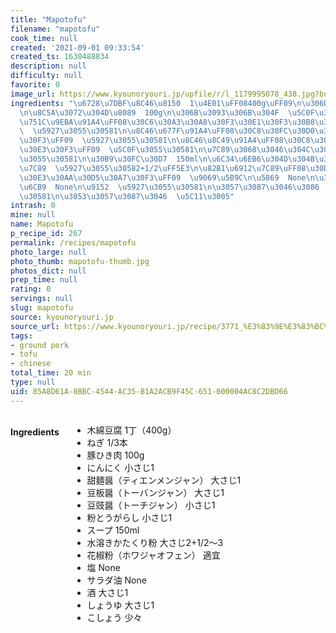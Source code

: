 ```yaml
---
title: "Mapotofu"
filename: "mapotofu"
cook_time: null
created: '2021-09-01 09:33:54'
created_ts: 1630488834
description: null
difficulty: null
favorite: 0
image_url: https://www.kyounoryouri.jp/upfile/r/l_1179995078_438.jpg?bustcache=1356573811
ingredients: "\u6728\u7DBF\u8C46\u8150  1\u4E01\uFF08400g\uFF09\n\u306D\u304E  1/3\u672C\
  \n\u8C5A\u3072\u304D\u8089  100g\n\u306B\u3093\u306B\u304F  \u5C0F\u3055\u30581\n\
  \u751C\u9EBA\u91A4\uFF08\u30C6\u30A3\u30A8\u30F3\u30E1\u30F3\u30B8\u30E3\u30F3\uFF09\
  \  \u5927\u3055\u30581\n\u8C46\u677F\u91A4\uFF08\u30C8\u30FC\u30D0\u30F3\u30B8\u30E3\
  \u30F3\uFF09  \u5927\u3055\u30581\n\u8C46\u8C49\u91A4\uFF08\u30C8\u30FC\u30C1\u30B8\
  \u30E3\u30F3\uFF09  \u5C0F\u3055\u30581\n\u7C89\u3068\u3046\u304C\u3089\u3057  \u5C0F\
  \u3055\u30581\n\u30B9\u30FC\u30D7  150ml\n\u6C34\u6EB6\u304D\u304B\u305F\u304F\u308A\
  \u7C89  \u5927\u3055\u30582+1/2\uFF5E3\n\u82B1\u6912\u7C89\uFF08\u30DB\u30EF\u30B8\
  \u30E3\u30AA\u30D5\u30A7\u30F3\uFF09  \u9069\u5B9C\n\u5869  None\n\u30B5\u30E9\u30C0\
  \u6CB9  None\n\u9152  \u5927\u3055\u30581\n\u3057\u3087\u3046\u3086  \u5927\u3055\
  \u30581\n\u3053\u3057\u3087\u3046  \u5C11\u3005"
intrash: 0
mine: null
name: Mapotofu
p_recipe_id: 267
permalink: /recipes/mapotofu
photo_large: null
photo_thumb: mapotofu-thumb.jpg
photos_dict: null
prep_time: null
rating: 0
servings: null
slug: mapotofu
source: kyounoryouri.jp
source_url: https://www.kyounoryouri.jp/recipe/3771_%E3%83%9E%E3%83%BC%E3%83%9C%E3%83%BC%E8%B1%86%E8%85%90.html
tags:
- ground pork
- tofu
- chinese
total_time: 20 min
type: null
uid: 85A8D61A-8BBC-4544-AC35-B1A2ACB9F45C-651-000004AC8C2DBD66
---
```

<div class="large-8 medium-7 columns" id="writeup">	</div><!-- #writeup -->
</div><!-- #row-one -->
<div class="row" id="row-two">	<div class="medium-4 small-5 columns" id="ingredients"><h4>Ingredients</h4><div class="box box-ingredients content"><ul>
<li>木綿豆腐  1丁（400g）</li>
<li>ねぎ  1/3本</li>
<li>豚ひき肉  100g</li>
<li>にんにく  小さじ1</li>
<li>甜麺醤（ティエンメンジャン）  大さじ1</li>
<li>豆板醤（トーバンジャン）  大さじ1</li>
<li>豆豉醤（トーチジャン）  小さじ1</li>
<li>粉とうがらし  小さじ1</li>
<li>スープ  150ml</li>
<li>水溶きかたくり粉  大さじ2+1/2～3</li>
<li>花椒粉（ホワジャオフェン）  適宜</li>
<li>塩  None</li>
<li>サラダ油  None</li>
<li>酒  大さじ1</li>
<li>しょうゆ  大さじ1</li>
<li>こしょう  少々</li>
</ul>
</div>	</div>	<div class="medium-6 small-7 columns" id="directions">	</div>